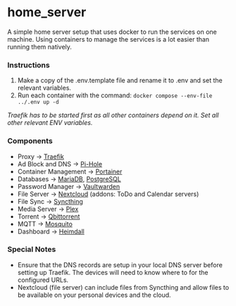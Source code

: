 # home_server

A simple home server setup that uses docker to run the services on one machine. Using containers to manage the services is a lot easier than running them natively.

### Instructions

1. Make a copy of the .env.template file and rename it to .env and set the relevant variables.
2. Run each container with the command: `docker compose --env-file ../.env up -d`

*Traefik has to be started first as all other containers depend on it. Set all other relevant ENV variables.*

### Components

- Proxy -> [Traefik](https://traefik.io/)
- Ad Block and DNS -> [Pi-Hole](https://pi-hole.net/)
- Container Management -> [Portainer](https://www.portainer.io/)
- Databases -> [MariaDB](https://mariadb.org/), [PostgreSQL](https://www.postgresql.org/)
- Password Manager -> [Vaultwarden](https://github.com/dani-garcia/vaultwarden)
- File Server -> [Nextcloud](https://nextcloud.com/) (addons: ToDo and Calendar servers)
- File Sync -> [Syncthing](https://syncthing.net/)
- Media Server -> [Plex](https://www.plex.tv/)
- Torrent -> [Qbittorrent](https://www.qbittorrent.org/)
- MQTT -> [Mosquito](https://mosquitto.org/)
- Dashboard -> [Heimdall](https://heimdall.site/)

### Special Notes

- Ensure that the DNS records are setup in your local DNS server before setting up Traefik. The devices will need to know where to for the configured URLs.
- Nextcloud (file server) can include files from Syncthing and allow files to be available on your personal devices and the cloud.
